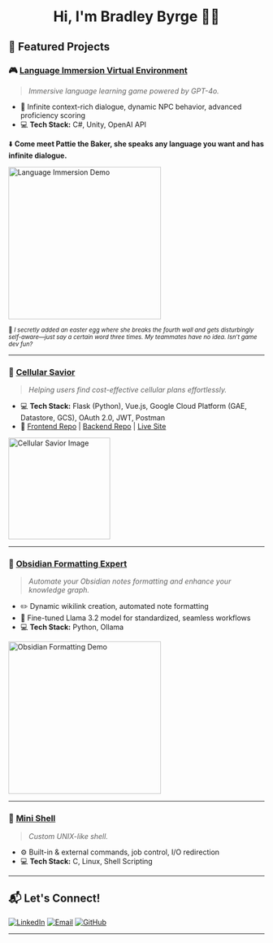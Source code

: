 <h1 align="center">Hi, I'm Bradley Byrge 👨‍💻</h1>

## 🚀 Featured Projects 

### 🎮 [Language Immersion Virtual Environment](https://github.com/ThomaDevOSU/LIVE)
> *Immersive language learning game powered by GPT-4o.*

- 🎯 Infinite context-rich dialogue, dynamic NPC behavior, advanced proficiency scoring
- 💻 **Tech Stack:** C#, Unity, OpenAI API

⬇️ **Come meet Pattie the Baker, she speaks any language you want and has infinite dialogue.**

<img align="left" src="https://github.com/user-attachments/assets/8530c296-635b-4a70-bbcf-57c8063a9962" width="300" alt="Language Immersion Demo"/>

<br clear="left"/>

<sub>🤫 *I secretly added an easter egg where she breaks the fourth wall and gets disturbingly self-aware—just say a certain word three times. My teammates have no idea. Isn’t game dev fun?* </sub>

---

### 📱 [Cellular Savior](https://cellularsavior.com/)
> *Helping users find cost-effective cellular plans effortlessly.*

- 💻 **Tech Stack:** Flask (Python), Vue.js, Google Cloud Platform (GAE, Datastore, GCS), OAuth 2.0, JWT, Postman
- 🔗 [Frontend Repo](https://github.com/BByrge/Cellular-Savior-Frontend) | [Backend Repo](https://github.com/BByrge/Cell-Savior) | [Live Site](https://cellularsavior.com/)

<img align="left" src="https://github.com/user-attachments/assets/55039869-0569-426d-95f2-e08ccad7260d" width="200" alt="Cellular Savior Image"/>

<br clear="left"/>

---

### 📓 [Obsidian Formatting Expert](https://github.com/BByrge/ObsidianFormattingExpert)
> *Automate your Obsidian notes formatting and enhance your knowledge graph.*

- ✏️ Dynamic wikilink creation, automated note formatting
- 🧠 Fine-tuned Llama 3.2 model for standardized, seamless workflows
- 💻 **Tech Stack:** Python, Ollama

<img align="left" src="https://github.com/user-attachments/assets/2c9464d0-db60-48df-82eb-d760e16cc3d8" width="300" alt="Obsidian Formatting Demo"/>

<br clear="left"/>

---

### 🐚 [Mini Shell](https://github.com/BByrge/Mini-Shell)
> *Custom UNIX-like shell.*

- ⚙️ Built-in & external commands, job control, I/O redirection
- 💻 **Tech Stack:** C, Linux, Shell Scripting

---

## 📬 Let's Connect!

[![LinkedIn](https://img.shields.io/badge/-LinkedIn-blue?style=flat-square&logo=linkedin&logoColor=white)](https://www.linkedin.com/in/bradleybyrge/)
[![Email](https://img.shields.io/badge/-Email-red?style=flat-square&logo=gmail&logoColor=white)](mailto:BradleyByrge@gmail.com)
[![GitHub](https://img.shields.io/badge/-GitHub-black?style=flat-square&logo=github&logoColor=white)](https://github.com/BByrge)

---  



